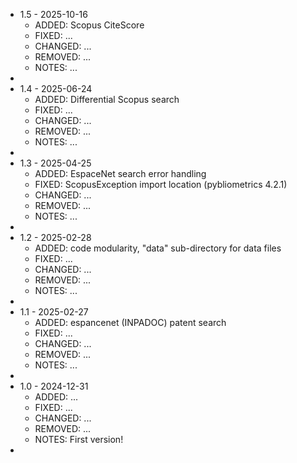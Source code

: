 * 1.5 - 2025-10-16
    * ADDED: Scopus CiteScore
	* FIXED: ...
	* CHANGED: ...
	* REMOVED: ...
	* NOTES: ...
* 
* 1.4 - 2025-06-24
    * ADDED: Differential Scopus search
	* FIXED: ...
	* CHANGED: ...
	* REMOVED: ...
	* NOTES: ...
* 
* 1.3 - 2025-04-25
    * ADDED: EspaceNet search error handling
	* FIXED: ScopusException import location (pybliometrics 4.2.1)
	* CHANGED: ...
	* REMOVED: ...
	* NOTES: ...
* 
* 1.2 - 2025-02-28
    * ADDED: code modularity, "data" sub-directory for data files
	* FIXED: ...
	* CHANGED: ...
	* REMOVED: ...
	* NOTES: ...
* 
* 1.1 - 2025-02-27
    * ADDED: espancenet (INPADOC) patent search
	* FIXED: ...
	* CHANGED: ...
	* REMOVED: ...
	* NOTES: ...
* 
* 1.0 - 2024-12-31
    * ADDED: ...
	* FIXED: ...
	* CHANGED: ...
	* REMOVED: ...
	* NOTES: First version!
* 
